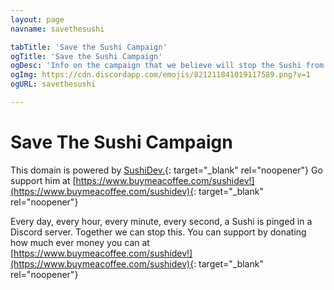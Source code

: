 ```yaml
---
layout: page
navname: savethesushi

tabTitle: 'Save the Sushi Campaign'
ogTitle: 'Save the Sushi Campaign'
ogDesc: 'Info on the campaign that we believe will stop the Sushi from being pinged.'
ogImg: https://cdn.discordapp.com/emojis/821211841019117589.png?v=1
ogURL: savethesushi

---
```

# Save The Sushi Campaign
This domain is powered by [SushiDev.](https://www.buymeacoffee.com/sushidev){: target="_blank" rel="noopener"} Go support him at [https://www.buymeacoffee.com/sushidev!](https://www.buymeacoffee.com/sushidev){: target="_blank" rel="noopener"}

Every day, every hour, every minute, every second, a Sushi is pinged in a Discord server. Together we can stop this. You can support by donating how much ever money you can at [https://www.buymeacoffee.com/sushidev!](https://www.buymeacoffee.com/sushidev){: target="_blank" rel="noopener"}